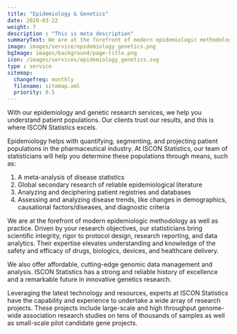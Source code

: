 ```yaml
---
title: "Epidemiology & Genetics"
date: 2020-03-22
weight: 7
description : "This is meta description"
summaryText: We are at the forefront of modern epidemiologic methodology as well as practice. Driven by your research objectives, our statisticians bring scientific integrity, rigor to protocol design, research reporting, and data analytics. Their expertise elevates understanding and knowledge of the safety and efficacy of drugs, biologics, devices, and healthcare delivery. 
image: images/service/epidemiology_genetics.png
bgImage: images/background/page-title.png
icon: /images/services/epidemiology_genetics.svg
type : service
sitemap:
  changefreq: monthly
  filename: sitemap.xml
  priority: 0.5
---
```


With our epidemiology and genetic research services, we help you understand patient populations. Our clients trust our results, and this is where ISCON Statistics excels.

Epidemiology helps with quantifying, segmenting, and projecting patient populations in the pharmaceutical industry. At ISCON Statistics, our team of statisticians will help you determine these populations through means, such as:

1. A meta-analysis of disease statistics
2. Global secondary research of reliable epidemiological literature
3. Analyzing and deciphering patient registries and databases
4. Assessing and analyzing disease trends, like changes in demographics, causational factors/diseases, and diagnostic criteria

We are at the forefront of modern epidemiologic methodology as well as practice. Driven by your research objectives, our statisticians bring scientific integrity, rigor to protocol design, research reporting, and data analytics. Their expertise elevates understanding and knowledge of the safety and efficacy of drugs, biologics, devices, and healthcare delivery. 

We also offer affordable, cutting-edge genomic data management and analysis. ISCON Statistics has a strong and reliable history of excellence and a remarkable future in innovative genetics research. 

Leveraging the latest technology and resources, experts at ISCON Statistics have the capability and experience to undertake a wide array of research projects. These projects include large-scale and high throughput genome-wide association research studies on tens of thousands of samples as well as small-scale pilot candidate gene projects.
